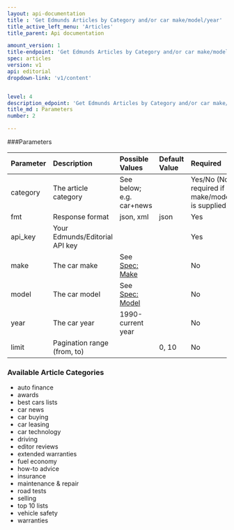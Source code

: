 ```yaml
---
layout: api-documentation
title : 'Get Edmunds Articles by Category and/or car make/model/year'
title_active_left_menu: 'Articles'
title_parent: Api documentation

amount_version: 1
title-endpoint: 'Get Edmunds Articles by Category and/or car make/model/year'
spec: articles
version: v1
api: editorial
dropdown-link: 'v1/content'


level: 4
description_edpoint: 'Get Edmunds Articles by Category and/or car make/model/year'
title_md : Parameters
number: 2

---
```



###Parameters

| Parameter  	| Description                           | Possible Values   	| Default Value | Required                                                  |
|:--------------|:--------------------------------------|:----------------------|:------------- |:----------------------------------------------------------|
| category	 	| The article category          		| See below; e.g. car+news |            | Yes/No (Not required if car make/model/year is supplied)  |
| fmt        	| Response format                       | json, xml         	| json          | Yes                                                       |
| api_key       | Your Edmunds/Editorial API key                     |                       |               | Yes                                                       |
| make  	 	| The car make                  		| See [Spec: Make](/api-documentation/vehicle/spec_make/v2/) | 		        | No                    |
| model		 	| The car model                     	| See [Spec: Model](/api-documentation/vehicle/spec_model/v2/) | 		    | No                    |
| year  	 	| The car year                      	| 1990-current year     | 		        | No                                                        |
| limit 	 	| Pagination range (from, to)			| 						| 0, 10	        | No                                                        |

### Available Article Categories

* auto finance
* awards
* best cars lists
* car news
* car buying
* car leasing
* car technology
* driving
* editor reviews
* extended warranties
* fuel economy
* how-to advice
* insurance
* maintenance & repair
* road tests
* selling
* top 10 lists
* vehicle safety
* warranties

